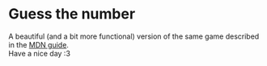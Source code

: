 # Guess the number
A beautiful (and a bit more functional) version of the same game described in the [MDN guide](https://developer.mozilla.org/en-US/docs/Learn/JavaScript/First_steps/A_first_splash).
<br>
Have a nice day :3
